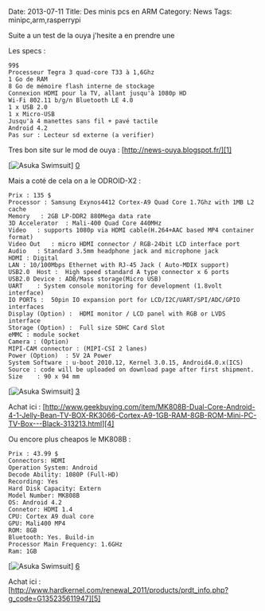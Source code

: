 Date: 2013-07-11
Title: Des minis pcs en ARM
Category: News
Tags: minipc,arm,rasperrypi

[0]: http://bussiere.github.io/RapidNews/static/images/ouya-hand.jpeg "Grande Version"
[1]: http://news-ouya.blogspot.fr/
[2]: http://www.hardkernel.com/renewal_2011/products/prdt_info.php?g_code=G135235611947 "Grande Version"
[3]: http://bussiere.github.io/RapidNews/static/images/ODROID-X2.jpg "Grande Version"
[4]: http://www.geekbuying.com/item/MK808B-Dual-Core-Android-4-1-Jelly-Bean-TV-BOX-RK3066-Cortex-A9-1GB-RAM-8GB-ROM-Mini-PC-TV-Box---Black-313213.html "Grande Version"
[5]: http://www.hardkernel.com/renewal_2011/products/prdt_info.php?g_code=G135235611947
[6]: http://bussiere.github.io/RapidNews/static/images/MK808B.jpg "Grande Version"
Suite a un test de la ouya j'hesite a en prendre une

Les specs :


	99$
	Processeur Tegra 3 quad-core T33 à 1,6Ghz
	1 Go de RAM
	8 Go de mémoire flash interne de stockage
	Connexion HDMI pour la TV, allant jusqu'à 1080p HD
	Wi-Fi 802.11 b/g/n Bluetooth LE 4.0
	1 x USB 2.0
	1 x Micro-USB
	Jusqu'à 4 manettes sans fil + pavé tactile
	Android 4.2
	Pas sur : Lecteur sd externe (a verifier)


Tres bon site sur le mod de ouya : [http://news-ouya.blogspot.fr/][1]


[![Asuka Swimsuit](http://bussiere.github.io/RapidNews/static/images/ouya-hand_thumb.jpg)] [0] 



Mais a coté de cela on a le ODROID-X2 :


	Prix : 135 $
	Processor :	Samsung Exynos4412 Cortex-A9 Quad Core 1.7Ghz with 1MB L2 cache
	Memory	 : 2GB LP-DDR2 880Mega data rate
	3D Accelerator	: Mali-400 Quad Core 440MHz
	Video	: supports 1080p via HDMI cable(H.264+AAC based MP4 container format)
	Video Out	: micro HDMI connector / RGB-24bit LCD interface port
	Audio	: Standard 3.5mm headphone jack and microphone jack
	HDMI : Digital
	LAN	: 10/100Mbps Ethernet with RJ-45 Jack ( Auto-MDIX support) 
	USB2.0  Host : 	High speed standard A type connector x 6 ports
	USB2.0 Device :	ADB/Mass storage(Micro USB)
	UART	: System console monitoring for development (1.8volt interface)
	IO PORTs :	50pin IO expansion port for LCD/I2C/UART/SPI/ADC/GPIO interfaces
	Display (Option) :	HDMI monitor / LCD panel with RGB or LVDS interface
	Storage (Option) :	Full size SDHC Card Slot
	eMMC : module socket
	Camera : (Option)	
	MIPI-CAM connector : (MIPI-CSI 2 lanes)
	Power (Option)	: 5V 2A Power
	System Software	: u-boot 2010.12, Kernel 3.0.15, Android4.0.x(ICS)
	Source : code will be uploaded on download page after first shipment.
	Size 	: 90 x 94 mm 


[![Asuka Swimsuit](http://bussiere.github.io/RapidNews/static/images/ODROID-X2.jpg)] [3] 


Achat ici : [http://www.geekbuying.com/item/MK808B-Dual-Core-Android-4-1-Jelly-Bean-TV-BOX-RK3066-Cortex-A9-1GB-RAM-8GB-ROM-Mini-PC-TV-Box---Black-313213.html][4]


Ou encore plus cheapos le MK808B :


	Prix : 43.99 $
	Connectors: HDMI
	Operation System: Android
	Decode Ability: 1080P (Full-HD)
	Recording: Yes
	Hard Disk Capacity: Extern 
	Model Number: MK808B
	OS: Android 4.2
	Connetor: HDMI 1.4
	CPU: Cortex A9 dual core
	GPU: Mali400 MP4
	ROM: 8GB
	Bluetooth: Yes. Build-in
	Processor Main Frequency: 1.6GHz
	Ram: 1GB


[![Asuka Swimsuit](http://bussiere.github.io/RapidNews/static/images/MK808B_thumb.jpg)] [6] 


Achat ici : [http://www.hardkernel.com/renewal_2011/products/prdt_info.php?g_code=G135235611947][5]
